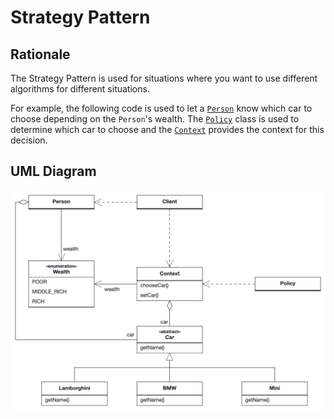 # Strategy Pattern

## Rationale

The Strategy Pattern is used for situations where you want to use different algorithms for different situations.

For example, the following code is used to let a [`Person`](Person.java) know which car to choose depending on the `Person`'s wealth.
The [`Policy`](Policy.java) class is used to determine which car to choose and the [`Context`](Context.java) provides the context for this decision.

## UML Diagram

![UML](./strategy_diagram.png)
